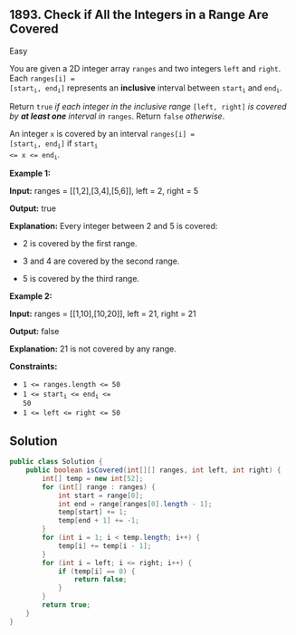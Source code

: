 ## 1893\. Check if All the Integers in a Range Are Covered

Easy

You are given a 2D integer array `ranges` and two integers `left` and `right`. Each <code>ranges[i] = [start<sub>i</sub>, end<sub>i</sub>]</code> represents an **inclusive** interval between <code>start<sub>i</sub></code> and <code>end<sub>i</sub></code>.

Return `true` _if each integer in the inclusive range_ `[left, right]` _is covered by **at least one** interval in_ `ranges`. Return `false` _otherwise_.

An integer `x` is covered by an interval <code>ranges[i] = [start<sub>i</sub>, end<sub>i</sub>]</code> if <code>start<sub>i</sub> <= x <= end<sub>i</sub></code>.

**Example 1:**

**Input:** ranges = \[\[1,2],[3,4],[5,6]], left = 2, right = 5

**Output:** true

**Explanation:** Every integer between 2 and 5 is covered:

- 2 is covered by the first range.

- 3 and 4 are covered by the second range.

- 5 is covered by the third range. 

**Example 2:**

**Input:** ranges = \[\[1,10],[10,20]], left = 21, right = 21

**Output:** false

**Explanation:** 21 is not covered by any range. 

**Constraints:**

*   `1 <= ranges.length <= 50`
*   <code>1 <= start<sub>i</sub> <= end<sub>i</sub> <= 50</code>
*   `1 <= left <= right <= 50`

## Solution

```java
public class Solution {
    public boolean isCovered(int[][] ranges, int left, int right) {
        int[] temp = new int[52];
        for (int[] range : ranges) {
            int start = range[0];
            int end = range[ranges[0].length - 1];
            temp[start] += 1;
            temp[end + 1] += -1;
        }
        for (int i = 1; i < temp.length; i++) {
            temp[i] += temp[i - 1];
        }
        for (int i = left; i <= right; i++) {
            if (temp[i] == 0) {
                return false;
            }
        }
        return true;
    }
}
```